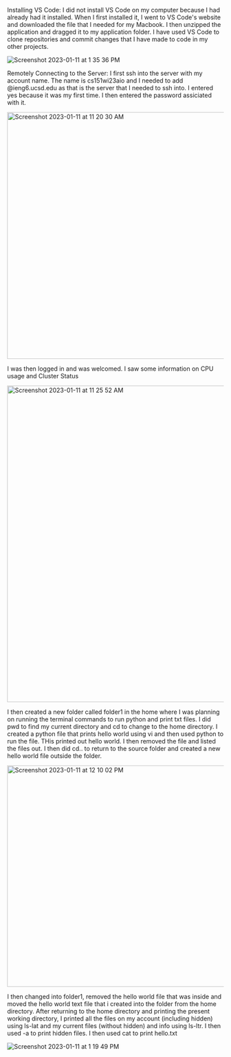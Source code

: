 Installing VS Code:
I did not install VS Code on my computer because I had already had it installed. When I first installed it, I went to VS Code's website and downloaded the file that I needed for my Macbook. I then unzipped the application and dragged it to my application folder. I have used VS Code to clone repositories and commit changes that I have made to code in my other projects.

<div></div>

![Screenshot 2023-01-11 at 1 35 36 PM](https://user-images.githubusercontent.com/43663025/211922805-172fc8bb-2d2a-4fc5-b552-fd541ede7a2c.png)

Remotely Connecting to the Server:
I first ssh into the server with my account name. The name is cs151wi23aio and I needed to add @ieng6.ucsd.edu as that is the server that I needed to ssh into. I entered yes because it was my first time. I then entered the password assiciated with it.

<img width="573" alt="Screenshot 2023-01-11 at 11 20 30 AM" src="https://user-images.githubusercontent.com/43663025/211921210-3f7ca91d-4263-41e2-806f-ab4123028d41.png">

I was then logged in and was welcomed. I saw some information on CPU usage and Cluster Status

<img width="735" alt="Screenshot 2023-01-11 at 11 25 52 AM" src="https://user-images.githubusercontent.com/43663025/211924120-66858875-37d0-4041-b51c-e76b03b54594.png">

I then created a new folder called folder1 in the home where I was planning on running the terminal commands to run python and print txt files. I did pwd to find my current directory and cd to change to the home directory. I created a python file that prints hello world using vi and then used python to run the file. THis printed out hello world. I then removed the file and listed the files out. I then did cd.. to return to the source folder and created a new hello world file outside the folder.

<img width="514" alt="Screenshot 2023-01-11 at 12 10 02 PM" src="https://user-images.githubusercontent.com/43663025/211921222-ce54ab67-ff25-4b8a-9cab-56c31608222f.png">

I then changed into folder1, removed the hello world file that was inside and moved the hello world text file that i created into the folder from the home directory. After returning to the home directory and printing the present working directory, I printed all the files on my account (including hidden) using ls-lat and my current files (without hidden) and info using ls-ltr. I then used -a to print hidden files. I then used cat to print hello.txt

![Screenshot 2023-01-11 at 1 19 49 PM](https://user-images.githubusercontent.com/43663025/211921207-38039b0f-a226-4590-b022-02584b64c207.png)


